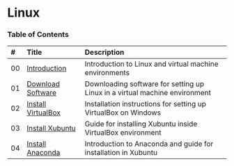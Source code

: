 # Linux

### Table of Contents

| #  | Title | Description |
|:---|:------|:------------|
| 00 | [Introduction](00_linux_introduction.md)        | Introduction to Linux and virtual machine environments                     |
| 01 | [Download Software](01_download_software.md)    | Downloading software for setting up Linux in a virtual machine environment |
| 02 | [Install VirtualBox](02_install_virtualbox.md) | Installation instructions for setting up VirtualBox on Windows             |
| 03 | [Install Xubuntu](03_install_xubuntu.md)        | Guide for installing Xubuntu inside VirtualBox environment                 |
| 04 | [Install Anaconda](04_install_anaconda.md)      | Introduction to Anaconda and guide for installation in Xubuntu             |